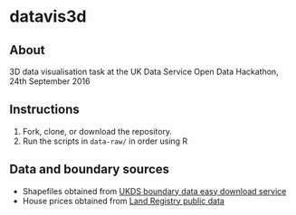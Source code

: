 # datavis3d

## About
3D data visualisation task at the UK Data Service Open Data Hackathon, 24th September 2016

## Instructions

1. Fork, clone, or download the repository.
2. Run the scripts in `data-raw/` in order using R

## Data and boundary sources

* Shapefiles obtained from [UKDS boundary data easy download service](census.ukdataservice.ac.uk/easydownload)
* House prices obtained from 
[Land Registry public data](http://publicdata.landregistry.gov.uk/market-trend-data/house-price-index-data/Average-prices-2016-07.csv)
